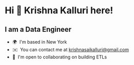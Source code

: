 Hi 👋 Krishna Kalluri here!
================================

I am a Data Engineer
-------------

* 🌍  I'm based in New York
* ✉️  You can contact me at [krishnasaikalluri@gmail.com](mailto:krishnasaikalluri@gmail.com)
* 🤝  I'm open to collaborating on building ETLs

